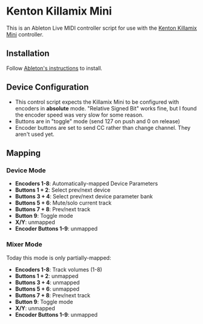 # Kenton Killamix Mini

This is an Ableton Live MIDI controller script for use with the [Kenton Killamix Mini](https://kentonuk.com/product/killamix-mini/) controller.

## Installation

Follow [Ableton's instructions](https://help.ableton.com/hc/en-us/articles/209072009-Installing-third-party-remote-scripts) to install.

## Device Configuration

- This control script expects the Killamix Mini to be configured with encoders in **absolute** mode. "Relative Signed Bit" works fine, but I found the encoder speed was very slow for some reason.
- Buttons are in "toggle" mode (send 127 on push and 0 on release)
- Encoder buttons are set to send CC rather than change channel. They aren't used yet.

## Mapping

### Device Mode

- **Encoders 1-8**: Automatically-mapped Device Parameters
- **Buttons 1 + 2**: Select prev/next device
- **Buttons 3 + 4**: Select prev/next device parameter bank
- **Buttons 5 + 6**: Mute/solo current track
- **Buttons 7 + 8**: Prev/next track
- **Button 9**: Toggle mode
- **X/Y**: unmapped
- **Encoder Buttons 1-9**: unmapped

### Mixer Mode

Today this mode is only partially-mapped:

- **Encoders 1-8**: Track volumes (1-8)
- **Buttons 1 + 2**: unmapped
- **Buttons 3 + 4**: unmapped
- **Buttons 5 + 6**: unmapped
- **Buttons 7 + 8**: Prev/next track
- **Button 9**: Toggle mode
- **X/Y**: unmapped
- **Encoder Buttons 1-9**: unmapped
